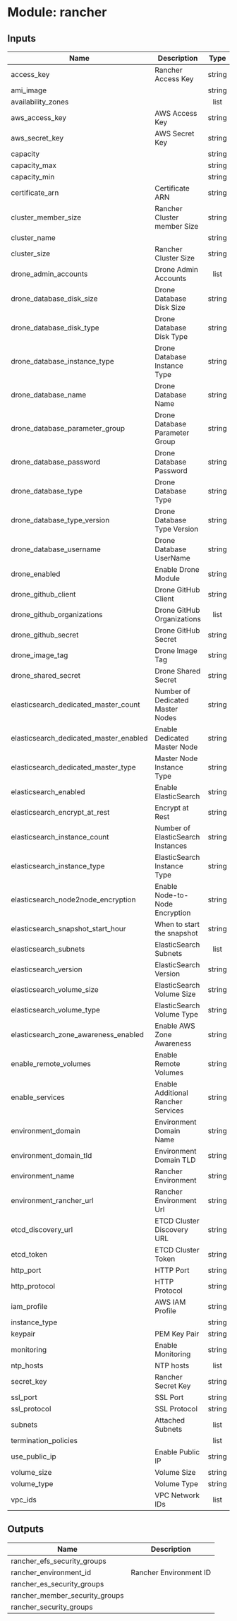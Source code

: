 # Module: rancher
## Inputs

| Name | Description | Type | Default | Required |
|------|-------------|:----:|:-----:|:-----:|
| access\_key | Rancher Access Key | string | n/a | yes |
| ami\_image |  | string | n/a | yes |
| availability\_zones |  | list | n/a | yes |
| aws\_access\_key | AWS Access Key | string | n/a | yes |
| aws\_secret\_key | AWS Secret Key | string | n/a | yes |
| capacity |  | string | n/a | yes |
| capacity\_max |  | string | n/a | yes |
| capacity\_min |  | string | n/a | yes |
| certificate\_arn | Certificate ARN | string | n/a | yes |
| cluster\_member\_size | Rancher Cluster member Size | string | n/a | yes |
| cluster\_name |  | string | n/a | yes |
| cluster\_size | Rancher Cluster Size | string | n/a | yes |
| drone\_admin\_accounts | Drone Admin Accounts | list | n/a | yes |
| drone\_database\_disk\_size | Drone Database Disk Size | string | n/a | yes |
| drone\_database\_disk\_type | Drone Database Disk Type | string | n/a | yes |
| drone\_database\_instance\_type | Drone Database Instance Type | string | n/a | yes |
| drone\_database\_name | Drone Database Name | string | n/a | yes |
| drone\_database\_parameter\_group | Drone Database Parameter Group | string | n/a | yes |
| drone\_database\_password | Drone Database Password | string | n/a | yes |
| drone\_database\_type | Drone Database Type | string | n/a | yes |
| drone\_database\_type\_version | Drone Database Type Version | string | n/a | yes |
| drone\_database\_username | Drone Database UserName | string | n/a | yes |
| drone\_enabled | Enable Drone Module | string | n/a | yes |
| drone\_github\_client | Drone GitHub Client | string | n/a | yes |
| drone\_github\_organizations | Drone GitHub Organizations | list | n/a | yes |
| drone\_github\_secret | Drone GitHub Secret | string | n/a | yes |
| drone\_image\_tag | Drone Image Tag | string | n/a | yes |
| drone\_shared\_secret | Drone Shared Secret | string | n/a | yes |
| elasticsearch\_dedicated\_master\_count | Number of Dedicated Master Nodes | string | n/a | yes |
| elasticsearch\_dedicated\_master\_enabled | Enable Dedicated Master Node | string | n/a | yes |
| elasticsearch\_dedicated\_master\_type | Master Node Instance Type | string | n/a | yes |
| elasticsearch\_enabled | Enable ElasticSearch | string | n/a | yes |
| elasticsearch\_encrypt\_at\_rest | Encrypt at Rest | string | n/a | yes |
| elasticsearch\_instance\_count | Number of ElasticSearch Instances | string | n/a | yes |
| elasticsearch\_instance\_type | ElasticSearch Instance Type | string | n/a | yes |
| elasticsearch\_node2node\_encryption | Enable Node-to-Node Encryption | string | n/a | yes |
| elasticsearch\_snapshot\_start\_hour | When to start the snapshot | string | n/a | yes |
| elasticsearch\_subnets | ElasticSearch Subnets | list | n/a | yes |
| elasticsearch\_version | ElasticSearch Version | string | n/a | yes |
| elasticsearch\_volume\_size | ElasticSearch Volume Size | string | n/a | yes |
| elasticsearch\_volume\_type | ElasticSearch Volume Type | string | n/a | yes |
| elasticsearch\_zone\_awareness\_enabled | Enable AWS Zone Awareness | string | n/a | yes |
| enable\_remote\_volumes | Enable Remote Volumes | string | n/a | yes |
| enable\_services | Enable Additional Rancher Services | string | n/a | yes |
| environment\_domain | Environment Domain Name | string | n/a | yes |
| environment\_domain\_tld | Environment Domain TLD | string | n/a | yes |
| environment\_name | Rancher Environment | string | n/a | yes |
| environment\_rancher\_url | Rancher Environment Url | string | n/a | yes |
| etcd\_discovery\_url | ETCD Cluster Discovery URL | string | `""` | no |
| etcd\_token | ETCD Cluster Token | string | n/a | yes |
| http\_port | HTTP Port | string | `"80"` | no |
| http\_protocol | HTTP Protocol | string | `"HTTP"` | no |
| iam\_profile | AWS IAM Profile | string | n/a | yes |
| instance\_type |  | string | n/a | yes |
| keypair | PEM Key Pair | string | n/a | yes |
| monitoring | Enable Monitoring | string | n/a | yes |
| ntp\_hosts | NTP hosts | list | n/a | yes |
| secret\_key | Rancher Secret Key | string | n/a | yes |
| ssl\_port | SSL Port | string | `"443"` | no |
| ssl\_protocol | SSL Protocol | string | `"HTTPS"` | no |
| subnets | Attached Subnets | list | n/a | yes |
| termination\_policies |  | list | `<list>` | no |
| use\_public\_ip | Enable Public IP | string | n/a | yes |
| volume\_size | Volume Size | string | n/a | yes |
| volume\_type | Volume Type | string | `"gp2"` | no |
| vpc\_ids | VPC Network IDs | list | n/a | yes |

## Outputs

| Name | Description |
|------|-------------|
| rancher\_efs\_security\_groups |  |
| rancher\_environment\_id | Rancher Environment ID |
| rancher\_es\_security\_groups |  |
| rancher\_member\_security\_groups |  |
| rancher\_security\_groups |  |

